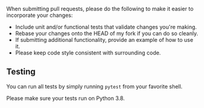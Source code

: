 When submitting pull requests, please do the following to make it easier to incorporate your changes:

* Include unit and/or functional tests that validate changes you're making.
* Rebase your changes onto the HEAD of my fork if you can do so cleanly.
* If submitting additional functionality, provide an example of how to use it.
* Please keep code style consistent with surrounding code.

## Testing
You can run all tests by simply running `pytest` from your favorite shell.

Please make sure your tests run on Python 3.8.
